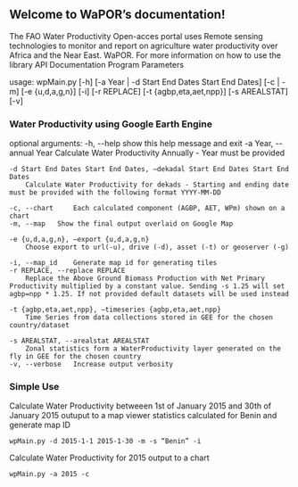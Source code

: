 
## Welcome to WaPOR’s documentation!

The FAO Water Productivity Open-acces portal uses Remote sensing technologies to monitor and report on agriculture water productivity over Africa and the Near East. WaPOR. For more information on how to use the library API Documentation
Program Parameters

usage: wpMain.py [-h] [-a Year | -d Start End Dates Start End Dates] [-c | -m]
    [-e {u,d,a,g,n}] [-i] [-r REPLACE] [-t {agbp,eta,aet,npp}] [-s AREALSTAT] [-v]

### Water Productivity using Google Earth Engine

optional arguments:
    -h, --help 	show this help message and exit
    -a Year, --annual Year
     	Calculate Water Productivity Annually - Year must be provided

    -d Start End Dates Start End Dates, –dekadal Start End Dates Start End Dates
        Calculate Water Productivity for dekads - Starting and ending date must be provided with the following format YYYY-MM-DD

    -c, --chart 	Each calculated component (AGBP, AET, WPm) shown on a chart
    -m, --map 	Show the final output overlaid on Google Map

    -e {u,d,a,g,n}, –export {u,d,a,g,n}
        Choose export to url(-u), drive (-d), asset (-t) or geoserver (-g)

    -i, --map_id 	Generate map id for generating tiles
    -r REPLACE, --replace REPLACE
     	Replace the Above Ground Biomass Production with Net Primary Productivity multiplied by a constant value. Sending -s 1.25 will set agbp=npp * 1.25. If not provided default datasets will be used instead

    -t {agbp,eta,aet,npp}, –timeseries {agbp,eta,aet,npp}
        Time Series from data collections stored in GEE for the chosen country/dataset

    -s AREALSTAT, --arealstat AREALSTAT
     	Zonal statistics form a WaterProductivity layer generated on the fly in GEE for the chosen country
    -v, --verbose 	Increase output verbosity

### Simple Use

Calculate Water Productivity betweeen 1st of January 2015 and 30th of January 2015 outuput to a map viewer statistics calculated for Benin and generate map ID

    wpMain.py -d 2015-1-1 2015-1-30 -m -s “Benin” -i

Calculate Water Productivity for 2015 output to a chart

    wpMain.py -a 2015 -c

